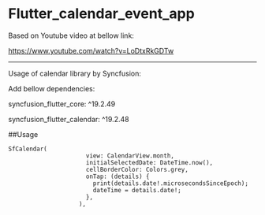 # Flutter_calendar_event_app

Based on Youtube video at bellow link:

https://www.youtube.com/watch?v=LoDtxRkGDTw



*******************************************************************
Usage of calendar library by Syncfusion:



Add bellow dependencies:

syncfusion_flutter_core: ^19.2.49

syncfusion_flutter_calendar: ^19.2.48

##Usage
```
SfCalendar(
                      view: CalendarView.month,
                      initialSelectedDate: DateTime.now(),
                      cellBorderColor: Colors.grey,
                      onTap: (details) {
                        print(details.date!.microsecondsSinceEpoch);
                        dateTime = details.date!;
                      },
                    ),
```
